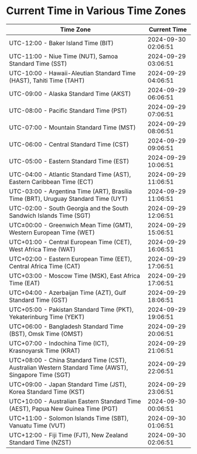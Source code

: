 # Current Time in Various Time Zones

| Time Zone | Current Time |
|-----------|--------------|
| UTC-12:00 - Baker Island Time (BIT) | 2024-09-30 02:06:51 |
| UTC-11:00 - Niue Time (NUT), Samoa Standard Time (SST) | 2024-09-29 03:06:51 |
| UTC-10:00 - Hawaii-Aleutian Standard Time (HAST), Tahiti Time (TAHT) | 2024-09-29 04:06:51 |
| UTC-09:00 - Alaska Standard Time (AKST) | 2024-09-29 06:06:51 |
| UTC-08:00 - Pacific Standard Time (PST) | 2024-09-29 07:06:51 |
| UTC-07:00 - Mountain Standard Time (MST) | 2024-09-29 08:06:51 |
| UTC-06:00 - Central Standard Time (CST) | 2024-09-29 09:06:51 |
| UTC-05:00 - Eastern Standard Time (EST) | 2024-09-29 10:06:51 |
| UTC-04:00 - Atlantic Standard Time (AST), Eastern Caribbean Time (ECT) | 2024-09-29 11:06:51 |
| UTC-03:00 - Argentina Time (ART), Brasília Time (BRT), Uruguay Standard Time (UYT) | 2024-09-29 11:06:51 |
| UTC-02:00 - South Georgia and the South Sandwich Islands Time (SGT) | 2024-09-29 12:06:51 |
| UTC±00:00 - Greenwich Mean Time (GMT), Western European Time (WET) | 2024-09-29 15:06:51 |
| UTC+01:00 - Central European Time (CET), West Africa Time (WAT) | 2024-09-29 16:06:51 |
| UTC+02:00 - Eastern European Time (EET), Central Africa Time (CAT) | 2024-09-29 17:06:51 |
| UTC+03:00 - Moscow Time (MSK), East Africa Time (EAT) | 2024-09-29 17:06:51 |
| UTC+04:00 - Azerbaijan Time (AZT), Gulf Standard Time (GST) | 2024-09-29 18:06:51 |
| UTC+05:00 - Pakistan Standard Time (PKT), Yekaterinburg Time (YEKT) | 2024-09-29 19:06:51 |
| UTC+06:00 - Bangladesh Standard Time (BST), Omsk Time (OMST) | 2024-09-29 20:06:51 |
| UTC+07:00 - Indochina Time (ICT), Krasnoyarsk Time (KRAT) | 2024-09-29 21:06:51 |
| UTC+08:00 - China Standard Time (CST), Australian Western Standard Time (AWST), Singapore Time (SGT) | 2024-09-29 22:06:51 |
| UTC+09:00 - Japan Standard Time (JST), Korea Standard Time (KST) | 2024-09-29 23:06:51 |
| UTC+10:00 - Australian Eastern Standard Time (AEST), Papua New Guinea Time (PGT) | 2024-09-30 00:06:51 |
| UTC+11:00 - Solomon Islands Time (SBT), Vanuatu Time (VUT) | 2024-09-30 01:06:51 |
| UTC+12:00 - Fiji Time (FJT), New Zealand Standard Time (NZST) | 2024-09-30 02:06:51 |
